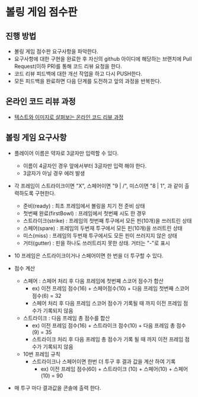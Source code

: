 # 볼링 게임 점수판
## 진행 방법
* 볼링 게임 점수판 요구사항을 파악한다.
* 요구사항에 대한 구현을 완료한 후 자신의 github 아이디에 해당하는 브랜치에 Pull Request(이하 PR)를 통해 코드 리뷰 요청을 한다.
* 코드 리뷰 피드백에 대한 개선 작업을 하고 다시 PUSH한다.
* 모든 피드백을 완료하면 다음 단계를 도전하고 앞의 과정을 반복한다.

## 온라인 코드 리뷰 과정
* [텍스트와 이미지로 살펴보는 온라인 코드 리뷰 과정](https://github.com/next-step/nextstep-docs/tree/master/codereview)


## 볼링 게임 요구사항
* 플레이어 이름은 약자로 3글자만 입력할 수 있다.
  * 이름이 4글자인 경우 앞에서부터 3글자만 입력 해야 한다.
  * 3글자가 아닐 경우 에러 발생

* 각 프레임이 스트라이크이면 "X", 스페어이면 "9 | /", 미스이면 "8 | 1", 과 같이 출력하도록 구현한다. 
  * 준비(ready) : 최초 프레임에서 볼링을 치기 전 준비 상태
  * 첫번째 완료(firstBowl) : 프레임에서 첫번째 시도 한 경우
  * 스트라이크(strike) : 프레임의 첫번째 투구에서 모든 핀(10개)을 쓰러트린 상태
  * 스페어(spare) : 프레임의 두번재 투구에서 모든 핀(10개)을 쓰러트린 상태
  * 미스(miss) : 프레임의 두번재 투구에서도 모든 핀이 쓰러지지 않은 상태
  * 거터(gutter) : 핀을 하나도 쓰러트리지 못한 상태. 거터는 "-"로 표시
* 10 프레임은 스트라이크이거나 스페어이면 한 번을 더 투구할 수 있다.


* 점수 계산
  * 스페어 : 스페어 처리 후 다음 프레임에 첫번째 스코어 점수가 합산
    * ex) 이전 프레임 점수(16) + 스페어점수(10) + 다음 프레임 첫번째 스코어 점수(6) = 32
    * 스페어 처리 후 다음 프레임 스코어 점수가 기록될 때 까지 이전 프레임 점수가 기록되지 않음
  * 스트라이크 : 다음 프레임 총 점수를 합산
    * ex) 이전 프레임 점수(16) + 스트라이크 점수(10) + 다음 프레임 총 점수(9) = 35
    * 스트라이크 처리 후 다음 프레임 총 점수가 기록 될 때 까지 이전 프레임 점수가 기록되지 않음
  * 10번 프레임 규칙
    * 스트라이크나 스페어이면 한번 더 투구 후 결과 값을 계산 하여 기록
      * ex) 이전 프레임 점수(60) + 스트라이크 (10) + 스페어(10) + 스페어(10) = 90

* 매 투구 마다 결과값을 콘솔에 출력 한다.

